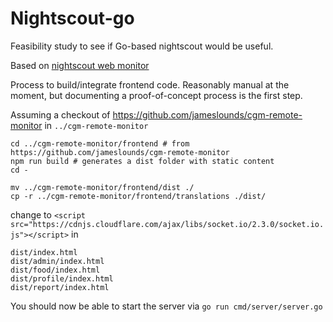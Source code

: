 # Nightscout-go
Feasibility study to see if Go-based nightscout would be useful.

Based on [nightscout web monitor](https://github.com/nightscout/cgm-remote-monitor)

Process to build/integrate frontend code. Reasonably manual at the moment, but
documenting a proof-of-concept process is the first step.

Assuming a checkout of https://github.com/jameslounds/cgm-remote-monitor in `../cgm-remote-monitor`

```shell
cd ../cgm-remote-monitor/frontend # from https://github.com/jameslounds/cgm-remote-monitor
npm run build # generates a dist folder with static content
cd -

mv ../cgm-remote-monitor/frontend/dist ./
cp -r ../cgm-remote-monitor/frontend/translations ./dist/
```

change to `<script src="https://cdnjs.cloudflare.com/ajax/libs/socket.io/2.3.0/socket.io.js"></script>`
in
```
dist/index.html
dist/admin/index.html
dist/food/index.html
dist/profile/index.html
dist/report/index.html
```
You should now be able to start the server via `go run cmd/server/server.go`
